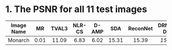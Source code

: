 # 1. The PSNR for all 11 test images #

| Image Name | MR | TVAL3 | NLR-CS | D-AMP | SDA  | ReconNet | DRNet-D(.) | DRNet |
| :-----:    |:--:|:----: |:----:  |:----: |:----:|:----:    |:----:      |:----: |
|  Monarch   |0.01| 11.09 | 6.83   | 6.02  |15.31 | 15.39    |*15.51*     |**15.53**|
